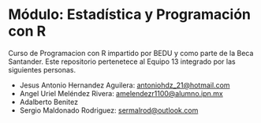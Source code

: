 # Módulo: Estadística y Programación con R

Curso de Programacion con R impartido por BEDU y como parte de la Beca Santander. Este repositorio pertenetece al Equipo 13 integrado por las siguientes personas.

- Jesus Antonio Hernandez Aguilera: antoniohdz_21@hotmail.com
- Angel Uriel Meléndez Rivera: amelendezr1100@alumno.ipn.mx
- Adalberto Benitez
- Sergio Maldonado Rodriguez: sermalrod@outlook.com




